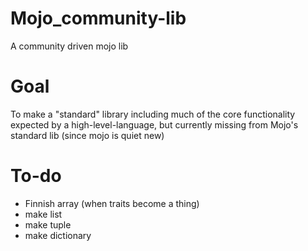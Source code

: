 # Mojo_community-lib
A community driven mojo lib

# Goal

To make a "standard" library including much of the core functionality expected by a high-level-language, but currently missing from Mojo's standard lib (since mojo is quiet new)

# To-do
- Finnish array (when traits become a thing)
- make list
- make tuple
- make dictionary

